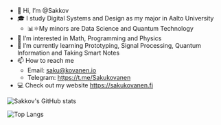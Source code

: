 - 👋 Hi, I’m @Sakkov
- 🎓 I study Digital Systems and Design as my major in Aalto University
   - 📊⚛️My minors are Data Science and Quantum Technology
- 👀 I’m interested in Math, Programming and Physics 
- 🌱 I’m currently learning Prototyping, Signal Processing, Quantum Information and Taking Smart Notes
- 📫 How to reach me 
   - Email: saku@kovanen.io 
   - Telegram: https://t.me/Sakukovanen
- 💻 Check out my website https://sakukovanen.fi

![Sakkov's GitHub stats](https://github-readme-stats.vercel.app/api?username=sakkov&count_private=true&show_icons=true&theme=transparent) 

![Top Langs](https://github-readme-stats.vercel.app/api/top-langs/?username=sakkov&layout=compact&count_private=true&theme=transparent)
